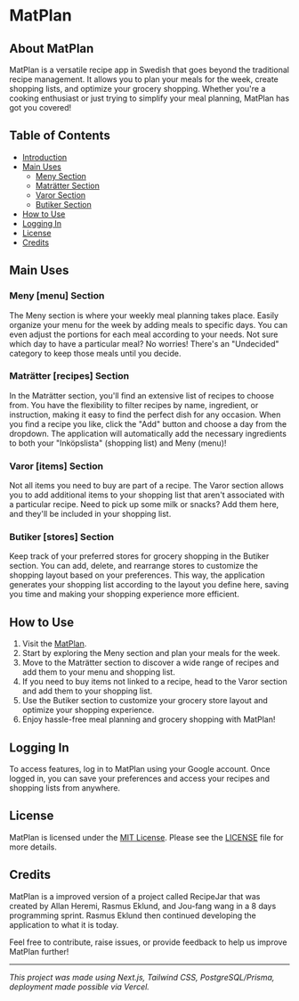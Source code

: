 # MatPlan 

## About MatPlan
MatPlan is a versatile recipe app in Swedish that goes beyond the traditional recipe management. It allows you to plan your meals for the week, create shopping lists, and optimize your grocery shopping. Whether you're a cooking enthusiast or just trying to simplify your meal planning, MatPlan has got you covered!



## Table of Contents

- [Introduction](#about-matplan)
- [Main Uses](#main-uses)
  - [Meny Section](#meny-section)
  - [Maträtter Section](#maträtter-section)
  - [Varor Section](#varor-section)
  - [Butiker Section](#butiker-section)
- [How to Use](#how-to-use)
- [Logging In](#logging-in)
- [License](#license)
- [Credits](#credits)

## Main Uses

### Meny [menu] Section

The Meny section is where your weekly meal planning takes place. Easily organize your menu for the week by adding meals to specific days. You can even adjust the portions for each meal according to your needs. Not sure which day to have a particular meal? No worries! There's an "Undecided" category to keep those meals until you decide.

### Maträtter [recipes] Section

In the Maträtter section, you'll find an extensive list of recipes to choose from. You have the flexibility to filter recipes by name, ingredient, or instruction, making it easy to find the perfect dish for any occasion. When you find a recipe you like, click the "Add" button and choose a day from the dropdown. The application will automatically add the necessary ingredients to both your "Inköpslista" (shopping list) and Meny (menu)!

### Varor [items] Section

Not all items you need to buy are part of a recipe. The Varor section allows you to add additional items to your shopping list that aren't associated with a particular recipe. Need to pick up some milk or snacks? Add them here, and they'll be included in your shopping list.

### Butiker [stores] Section

Keep track of your preferred stores for grocery shopping in the Butiker section. You can add, delete, and rearrange stores to customize the shopping layout based on your preferences. This way, the application generates your shopping list according to the layout you define here, saving you time and making your shopping experience more efficient.

## How to Use

1. Visit the [MatPlan](https://mat-plan.vercel.app/).
2. Start by exploring the Meny section and plan your meals for the week.
3. Move to the Maträtter section to discover a wide range of recipes and add them to your menu and shopping list.
4. If you need to buy items not linked to a recipe, head to the Varor section and add them to your shopping list.
5. Use the Butiker section to customize your grocery store layout and optimize your shopping experience.
6. Enjoy hassle-free meal planning and grocery shopping with MatPlan!

## Logging In

To access features, log in to MatPlan using your Google account. Once logged in, you can save your preferences and access your recipes and shopping lists from anywhere.


## License

MatPlan is licensed under the [MIT License](https://opensource.org/licenses/MIT). 
Please see the [LICENSE](LICENSE) file for more details.

## Credits

MatPlan is a improved version of a project called RecipeJar that was created by Allan Heremi, Rasmus Eklund, and Jou-fang wang in a 8 days programming sprint. Rasmus Eklund then continued developing the application to what it is today.

Feel free to contribute, raise issues, or provide feedback to help us improve MatPlan further!

---

*This project was made using Next.js, Tailwind CSS, PostgreSQL/Prisma, deployment made possible via Vercel.*
